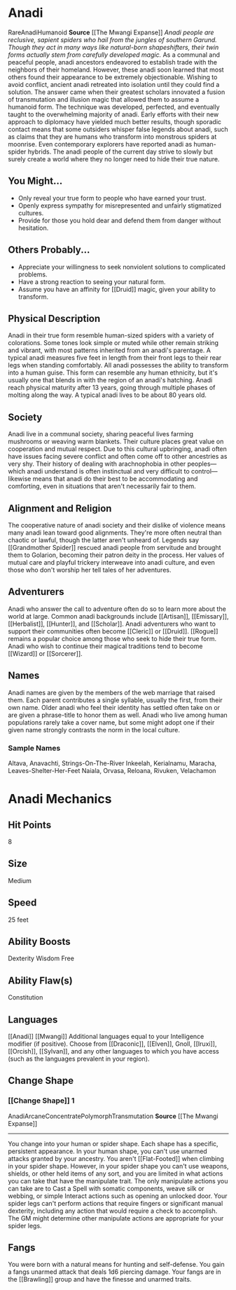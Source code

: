 ﻿---
ability:
- Dexterity
- Wisdom
- Free
ability_boost:
- Dexterity
- Wisdom
- Free
ability_flaw:
- Constitution
hp: '8'
id: '42'
land_speed: '25'
language:
- '[[DATABASE/language/Anadi|Anadi]]'
- '[[DATABASE/language/Mwangi|Mwangi]]'
max_speed: '25'
name: Anadi
rarity: Rare
size: Medium
source: '[[DATABASE/source/The Mwangi Expanse|The Mwangi Expanse]]'
speed:
- 25 feet
trait:
- '[[DATABASE/trait/Anadi|Anadi]]'
- '[[DATABASE/trait/Humanoid|Humanoid]]'
- '[[DATABASE/trait/Rare|Rare]]'
type: Ancestry
vision: null

---
# Anadi

<span class="trait-rare item-trait">Rare</span><span class="item-trait">Anadi</span><span class="item-trait">Humanoid</span>
**Source** [[The Mwangi Expanse]] 
_Anadi people are reclusive, sapient spiders who hail from the jungles of southern Garund. Though they act in many ways like natural-born shapeshifters, their twin forms actually stem from carefully developed magic._
As a communal and peaceful people, anadi ancestors endeavored to establish trade with the neighbors of their homeland. However, these anadi soon learned that most others found their appearance to be extremely objectionable. Wishing to avoid conflict, ancient anadi retreated into isolation until they could find a solution. The answer came when their greatest scholars innovated a fusion of transmutation and illusion magic that allowed them to assume a humanoid form. The technique was developed, perfected, and eventually taught to the overwhelming majority of anadi.
 Early efforts with their new approach to diplomacy have yielded much better results, though sporadic contact means that some outsiders whisper false legends about anadi, such as claims that they are humans who transform into monstrous spiders at moonrise. Even contemporary explorers have reported anadi as human-spider hybrids. The anadi people of the current day strive to slowly but surely create a world where they no longer need to hide their true nature.

## You Might...

* Only reveal your true form to people who have earned your trust.
* Openly express sympathy for misrepresented and unfairly stigmatized cultures.
* Provide for those you hold dear and defend them from danger without hesitation.

## Others Probably...

* Appreciate your willingness to seek nonviolent solutions to complicated problems.
* Have a strong reaction to seeing your natural form.
* Assume you have an affinity for [[Druid]] magic, given your ability to transform.

## Physical Description

Anadi in their true form resemble human-sized spiders with a variety of colorations. Some tones look simple or muted while other remain striking and vibrant, with most patterns inherited from an anadi's parentage. A typical anadi measures five feet in length from their front legs to their rear legs when standing comfortably.
 All anadi possesses the ability to transform into a human guise. This form can resemble any human ethnicity, but it's usually one that blends in with the region of an anadi's hatching. Anadi reach physical maturity after 13 years, going through multiple phases of molting along the way. A typical anadi lives to be about 80 years old.

## Society

Anadi live in a communal society, sharing peaceful lives farming mushrooms or weaving warm blankets. Their culture places great value on cooperation and mutual respect. Due to this cultural upbringing, anadi often have issues facing severe conflict and often come off to other ancestries as very shy. Their history of dealing with arachnophobia in other peoples—which anadi understand is often instinctual and very difficult to control—likewise means that anadi do their best to be accommodating and comforting, even in situations that aren't necessarily fair to them.

## Alignment and Religion

The cooperative nature of anadi society and their dislike of violence means many anadi lean toward good alignments. They're more often neutral than chaotic or lawful, though the latter aren't unheard of. Legends say [[Grandmother Spider]] rescued anadi people from servitude and brought them to Golarion, becoming their patron deity in the process. Her values of mutual care and playful trickery interweave into anadi culture, and even those who don't worship her tell tales of her adventures.

## Adventurers

Anadi who answer the call to adventure often do so to learn more about the world at large. Common anadi backgrounds include [[Artisan]], [[Emissary]], [[Herbalist]], [[Hunter]], and [[Scholar]]. Anadi adventurers who want to support their communities often become [[Cleric]] or [[Druid]]. [[Rogue]] remains a popular choice among those who seek to hide their true form. Anadi who wish to continue their magical traditions tend to become [[Wizard]] or [[Sorcerer]].

## Names

Anadi names are given by the members of the web marriage that raised them. Each parent contributes a single syllable, usually the first, from their own name. Older anadi who feel their identity has settled often take on or are given a phrase-title to honor them as well. Anadi who live among human populations rarely take a cover name, but some might adopt one if their given name strongly contrasts the norm in the local culture.

### Sample Names

Altava, Anavachti, Strings-On-The-River Inkeelah, Kerialnamu, Maracha, Leaves-Shelter-Her-Feet Naiala, Orvasa, Reloana, Rivuken, Velachamon

# Anadi Mechanics

## Hit Points

8

## Size

Medium

## Speed

25 feet

## Ability Boosts

Dexterity
Wisdom
Free

## Ability Flaw(s)

Constitution

## Languages

[[Anadi]]
[[Mwangi]]
Additional languages equal to your Intelligence modifier (if positive). Choose from [[Draconic]], [[Elven]], Gnoll, [[Iruxi]], [[Orcish]], [[Sylvan]], and any other languages to which you have access (such as the languages prevalent in your region).

## Change Shape

### [[Change Shape]] <span class="action-icon">1</span>

<span class="item-trait">Anadi</span><span class="item-trait">Arcane</span><span class="item-trait">Concentrate</span><span class="item-trait">Polymorph</span><span class="item-trait">Transmutation</span>
**Source** [[The Mwangi Expanse]]

---
You change into your human or spider shape. Each shape has a specific, persistent appearance. In your human shape, you can't use unarmed attacks granted by your ancestry. You aren't [[Flat-Footed]] when climbing in your spider shape. However, in your spider shape you can't use weapons, shields, or other held items of any sort, and you are limited in what actions you can take that have the manipulate trait. The only manipulate actions you can take are to Cast a Spell with somatic components, weave silk or webbing, or simple Interact actions such as opening an unlocked door. Your spider legs can't perform actions that require fingers or significant manual dexterity, including any action that would require a check to accomplish. The GM might determine other manipulate actions are appropriate for your spider legs.

## Fangs

You were born with a natural means for hunting and self-defense. You gain a fangs unarmed attack that deals 1d6 piercing damage. Your fangs are in the [[Brawling]] group and have the finesse and unarmed traits.